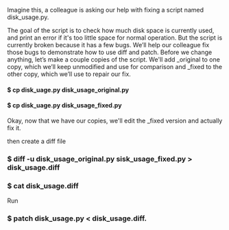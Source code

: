 Imagine this, a colleague is asking our help with fixing a script named disk_usage.py. 

The goal of the script is to check how much disk space is currently used, and print an error if it's too little space for normal operation. 
But the script is currently broken because it has a few bugs. We’ll help our colleague fix those  bugs to demonstrate how to use diff and patch. 
Before we change anything, let’s make a couple copies of the script. We'll add _original to one copy, which we’ll 
keep unmodified and use for comparison and _fixed to the other copy, which we’ll use to repair our fix.

#### $ cp disk_uage.py disk_usage_original.py
#### $ cp disk_uage.py disk_usage_fixed.py

Okay, now that we have our copies, we'll edit the _fixed version and actually fix it.

then create a diff file

### $ diff -u disk_usage_original.py sisk_usage_fixed.py > disk_usage.diff
### $ cat disk_usage.diff

Run  
### $ patch disk_usage.py < disk_usage.diff.
